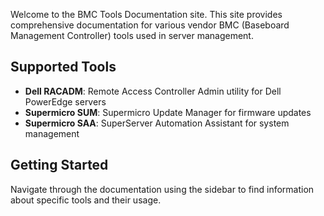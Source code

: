 Welcome to the BMC Tools Documentation site. This site provides comprehensive documentation for various vendor BMC (Baseboard Management Controller) tools used in server management.

## Supported Tools

- **Dell RACADM**: Remote Access Controller Admin utility for Dell PowerEdge servers
- **Supermicro SUM**: Supermicro Update Manager for firmware updates
- **Supermicro SAA**: SuperServer Automation Assistant for system management

## Getting Started

Navigate through the documentation using the sidebar to find information about specific tools and their usage.